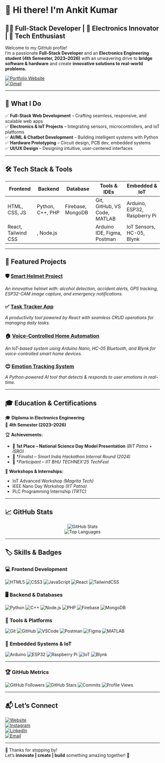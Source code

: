 # 👋 Hi there! I'm **Ankit Kumar**

## 👨‍💻 Full-Stack Developer | 📡 Electronics Innovator | 🚀 Tech Enthusiast

Welcome to my GitHub profile!  
I’m a passionate **Full-Stack Developer** and an **Electronics Engineering student (4th Semester, 2023–2026)** with an unwavering drive to **bridge software & hardware** and create **innovative solutions to real-world problems.**

[![Portfolio Website](https://img.shields.io/badge/🌐_Portfolio-Visit-blueviolet?style=for-the-badge&logo=github)](https://ankit-portfolio-01.web.app/)  
[![Gmail](https://img.shields.io/badge/📩_Email-Me-red?style=for-the-badge&logo=gmail)](mailto:ak1522667@gmail.com)

---

## 🌟 **What I Do**
✅ **Full-Stack Web Development** – Crafting seamless, responsive, and scalable web apps  
✅ **Electronics & IoT Projects** – Integrating sensors, microcontrollers, and IoT platforms  
✅ **AI/ML & Chatbot Development** – Building intelligent systems with Python  
✅ **Hardware Prototyping** – Circuit design, PCB dev, embedded systems  
✅ **UI/UX Design** – Designing intuitive, user-centered interfaces

---

## 🛠️ **Tech Stack & Tools**

| Frontend             | Backend          | Database         | Tools & IDEs                   | Embedded & IoT                |
|---------------------|-----------------|-----------------|-------------------------------|------------------------------|
| HTML, CSS, JS        | Python, C++, PHP| Firebase, MongoDB| Git, GitHub, VS Code, MATLAB   | Arduino, ESP32, Raspberry Pi |
| React, Tailwind CSS  | , Node.js  |           | Arduino IDE, Figma, Postman    | IoT Sensors, HC-05, Blynk    |

---

## 🚀 **Featured Projects**

### 🛡️ [Smart Helmet Project](#)
*An innovative helmet with: alcohol detection, accident alerts, GPS tracking, ESP32-CAM image capture, and emergency notifications.*

### ✅ [Task Tracker App](#)
*A productivity tool powered by React with seamless CRUD operations for managing daily tasks.*

### 🏠 [Voice-Controlled Home Automation](#)
*An IoT-based system using Arduino Nano, HC-05 Bluetooth, and Blynk for voice-controlled smart home devices.*

### 😊 [Emotion Tracking System](#)
*A Python-powered AI tool that detects & responds to user emotions in real-time.*

---

## 🎓 **Education & Certifications**

🎓 **Diploma in Electronics Engineering**  
📅 **4th Semester (2023–2026)**  

🏆 **Achievements:**
- 🥇 **1st Place – National Science Day Model Presentation** *(BIT Patna + ISRO)*  
- 🎉 **Finalist – Smart India Hackathon Internal Round (2024)*  
- 🏅 **Participant – IIT BHU TECHNEX'25 TechFest*

📜 **Workshops & Internships:**
- IoT Advanced Workshop *(Magrita Tech)*  
- IEEE Nano Day Workshop *(IIT Patna)*  
- PLC Programming Internship *(TRTC)*

---

## 📈 **GitHub Stats**

<p align="center">
  <img src="https://github-readme-stats.vercel.app/api?username=ankitdev768&show_icons=true&theme=radical&hide=prs&count_private=true" alt="GitHub Stats" />
  <br>
  <img src="https://github-readme-stats.vercel.app/api/top-langs/?username=ankitdev768&layout=compact&theme=radical" alt="Top Languages" />
</p>

---

## 🏷️ **Skills & Badges**

### 💻 **Frontend Development**
![HTML5](https://img.shields.io/badge/HTML5-E34F26?style=for-the-badge&logo=html5&logoColor=white)
![CSS3](https://img.shields.io/badge/CSS3-1572B6?style=for-the-badge&logo=css3&logoColor=white)
![JavaScript](https://img.shields.io/badge/JavaScript-F7DF1E?style=for-the-badge&logo=javascript&logoColor=black)
![React](https://img.shields.io/badge/React-20232A?style=for-the-badge&logo=react&logoColor=61DAFB)
![TailwindCSS](https://img.shields.io/badge/TailwindCSS-38B2AC?style=for-the-badge&logo=tailwind-css&logoColor=white)

### 🖥️ **Backend & Databases**
![Python](https://img.shields.io/badge/Python-3776AB?style=for-the-badge&logo=python&logoColor=white)
![C++](https://img.shields.io/badge/C++-00599C?style=for-the-badge&logo=c%2B%2B&logoColor=white)
![Node.js](https://img.shields.io/badge/Node.js-339933?style=for-the-badge&logo=node-dot-js&logoColor=white)
![PHP](https://img.shields.io/badge/PHP-777BB4?style=for-the-badge&logo=php&logoColor=white)
![Firebase](https://img.shields.io/badge/Firebase-FFCA28?style=for-the-badge&logo=firebase&logoColor=black)
![MongoDB](https://img.shields.io/badge/MongoDB-4EA94B?style=for-the-badge&logo=mongodb&logoColor=white)

### 🔧 **Tools & Platforms**
![Git](https://img.shields.io/badge/Git-F05032?style=for-the-badge&logo=git&logoColor=white)
![GitHub](https://img.shields.io/badge/GitHub-181717?style=for-the-badge&logo=github&logoColor=white)
![VSCode](https://img.shields.io/badge/VS%20Code-007ACC?style=for-the-badge&logo=visual-studio-code&logoColor=white)
![Postman](https://img.shields.io/badge/Postman-FF6C37?style=for-the-badge&logo=postman&logoColor=white)
![Figma](https://img.shields.io/badge/Figma-F24E1E?style=for-the-badge&logo=figma&logoColor=white)
![MATLAB](https://img.shields.io/badge/MATLAB-0076A8?style=for-the-badge&logo=mathworks&logoColor=white)

### 📡 **Embedded Systems & IoT**
![Arduino](https://img.shields.io/badge/Arduino-00979D?style=for-the-badge&logo=arduino&logoColor=white)
![ESP32](https://img.shields.io/badge/ESP32-282C34?style=for-the-badge&logo=espressif&logoColor=white)
![Raspberry Pi](https://img.shields.io/badge/Raspberry%20Pi-C51A4A?style=for-the-badge&logo=raspberry-pi&logoColor=white)
![IoT](https://img.shields.io/badge/IoT-FF6F00?style=for-the-badge&logo=internet-of-things&logoColor=white)
![Blynk](https://img.shields.io/badge/Blynk-23B574?style=for-the-badge&logo=blynk&logoColor=white)

---

### 🏆 **GitHub Metrics**
![GitHub Followers](https://img.shields.io/github/followers/ankitdev768?label=Followers&style=flat-square)
![GitHub Stars](https://img.shields.io/github/stars/ankitdev768?label=Stars&style=flat-square)
![Commits](https://img.shields.io/github/commit-activity/m/ankitdev768?label=Commits&style=flat-square)
![Profile Views](https://komarev.com/ghpvc/?username=ankitdev768&label=Profile%20Views&color=blue&style=flat-square)

---

## 📬 **Let’s Connect**

[![Website](https://img.shields.io/badge/🌐_Portfolio-Visit-blueviolet?style=flat&logo=googlechrome)](https://ankit-portfolio-01.web.app/)  
[![Instagram](https://img.shields.io/badge/📸_Instagram-@ankitkr.9771-E4405F?style=flat&logo=instagram&logoColor=white)](https://www.instagram.com/ankitkr.9771/)  
[![LinkedIn](https://img.shields.io/badge/💼_LinkedIn-@ankit-kumar-768-0A66C2?style=flat&logo=linkedin)](https://www.linkedin.com/in/ankit-kumar-569a76368/)  
[![Email](https://img.shields.io/badge/📩_Email-ak1522667@gmail.com-red?style=flat&logo=gmail)](mailto:ak1522667@gmail.com)

---

🎉 Thanks for stopping by!  
Let’s **innovate | create | build** something amazing together! 🚀

